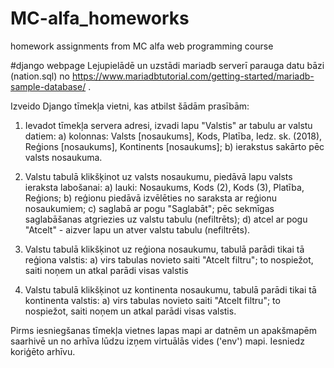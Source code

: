 # MC-alfa_homeworks
homework assignments from MC alfa web programming course

#django webpage
Lejupielādē un uzstādi mariadb serverī parauga datu bāzi (nation.sql) no https://www.mariadbtutorial.com/getting-started/mariadb-sample-database/ . 

Izveido Django tīmekļa vietni, kas atbilst šādām prasībām:
1. Ievadot tīmekļa servera adresi, izvadi lapu "Valstis" ar tabulu ar valstu datiem:
a) kolonnas: Valsts [nosaukums], Kods, Platība, Iedz. sk. (2018), Reģions [nosaukums], Kontinents [nosaukums]; 
b) ierakstus sakārto pēc valsts nosaukuma.

2. Valstu tabulā klikšķinot uz valsts nosaukumu, piedāvā lapu valsts ieraksta labošanai:
a) lauki: Nosaukums, Kods (2), Kods (3), Platība, Reģions;
b) reģionu piedāvā izvēlēties no saraksta ar reģionu nosaukumiem;
c) saglabā ar pogu "Saglabāt"; pēc sekmīgas saglabāšanas atgriezies uz valstu tabulu (nefiltrēts);
d) atcel ar pogu "Atcelt" - aizver lapu un atver valstu tabulu (nefiltrēts).

3. Valstu tabulā klikšķinot uz reģiona nosaukumu, tabulā parādi tikai tā reģiona valstis:
a) virs tabulas novieto saiti "Atcelt filtru"; to nospiežot, saiti noņem un atkal parādi visas valstis

4. Valstu tabulā klikšķinot uz kontinenta nosaukumu, tabulā parādi tikai tā kontinenta valstis:
a) virs tabulas novieto saiti "Atcelt filtru"; to nospiežot, saiti noņem un atkal parādi visas valstis.

Pirms iesniegšanas tīmekļa vietnes lapas mapi ar datnēm un apakšmapēm saarhivē un no arhīva lūdzu izņem virtuālās vides ('env') mapi. Iesniedz koriģēto arhīvu. 
